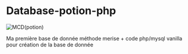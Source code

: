 # Database-potion-php

![MCD(potion)](https://github.com/SofianeAboulkabila/Database-potion-php/assets/123935185/c5e15881-9a68-4895-9d62-a40a2af5e011)

Ma première base de donnée méthode merise + code php/mysql vanilla pour création de la base de donnée
